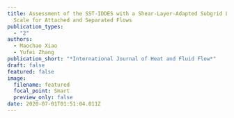 ```yaml
---
title: Assessment of the SST-IDDES with a Shear-Layer-Adapted Subgrid Length
  Scale for Attached and Separated Flows
publication_types:
  - "2"
authors:
  - Maochao Xiao
  - Yufei Zhang
publication_short: "*International Journal of Heat and Fluid Flow*"
draft: false
featured: false
image:
  filename: featured
  focal_point: Smart
  preview_only: false
date: 2020-07-01T01:51:04.011Z
---
```

